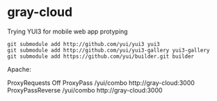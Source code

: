 gray-cloud
==========

Trying YUI3 for mobile web app protyping

    git submodule add http://github.com/yui/yui3 yui3
    git submodule add http://github.com/yui/yui3-gallery yui3-gallery
    git submodule add https://github.com/yui/builder.git builder

Apache:

   ProxyRequests Off
   ProxyPass /yui/combo http://gray-cloud:3000
   ProxyPassReverse /yui/combo http://gray-cloud:3000


